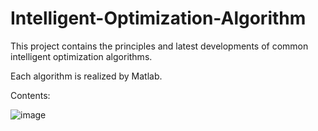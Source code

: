 # Intelligent-Optimization-Algorithm

This project contains the principles and latest developments of common intelligent optimization algorithms.

Each algorithm is realized by Matlab.

Contents:

![image](https://github.com/ClearTorch/Intelligent-Optimization-Algorithm/blob/master/contents.svg)


